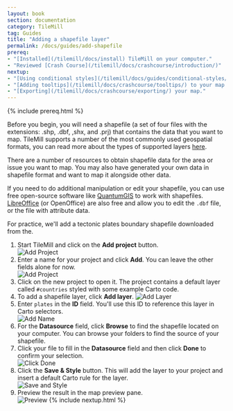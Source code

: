 ```yaml
---
layout: book
section: documentation
category: TileMill
tag: Guides
title: "Adding a shapefile layer"
permalink: /docs/guides/add-shapefile
prereq:
- "[Installed](/tilemill/docs/install) TileMill on your computer."
- "Reviewed [Crash Course](/tilemill/docs/crashcourse/introduction/)"
nextup:
- "[Using conditional styles](/tilemill/docs/guides/conditional-styles/) to control the appearance of points based on data."
- "[Adding tooltips](/tilemill/docs/crashcourse/tooltips/) to your map."
- "[Exporting](/tilemill/docs/crashcourse/exporting/) your map."
---
```


{% include prereq.html %}

Before you begin, you will need a shapefile (a set of four files with the extensions: .shp, .dbf, ,shx, and .prj) that contains the data that you want to map. TileMill supports a number of the most commonly used geospatial formats, you can read more about the types of supported layers [here](http://mapbox.com/tilemill/docs/manual/adding-layers/).  

There are a number of resources to obtain shapefile data for the area or issue you want to map. You may also have generated your own data in shapefile format and want to map it alongside other data.  

If you need to do additional manipulation or edit your shapefile, you can use free open-source software like [QuantumGIS](http://www.qgis.org/) to work with shapefiles. [LibreOffice](http://www.libreoffice.org/) (or OpenOffice) are also free and allow you to edit the `.dbf` file, or the file with attribute data.  

For practice, we'll add a tectonic plates boundary shapefile downloaded from the.  

1. Start TileMill and click on the **Add project** button.  
![Add Project](/tilemill/assets/pages/shapefile-1.png)
2. Enter a name for your project and click **Add**. You can leave the other fields alone for now.  
![Add Project](/tilemill/assets/pages/shapefile-2.png)
3. Click on the new project to open it. The project contains a default layer called `#countries` styled with some example Carto code.
4. To add a shapefile layer, click **Add layer**. 
![Add Layer](/tilemill/assets/pages/csv-4.png)
5. Enter `plates` in the **ID** field. You'll use this ID to reference this layer in Carto selectors.  
![Add Name](/tilemill/assets/pages/shapefile-5.png)
6. For the **Datasource** field, click **Browse** to find the shapefile located on your computer. You can browse your folders to find the source of your shapefile.  
7. Click your file to fill in the **Datasource** field and then click **Done** to confirm your selection.  
![Click Done](/tilemill/assets/pages/shapefile-7.png)
8. Click the **Save & Style** button. This will add the layer to your project and insert a default Carto rule for the layer.  
![Save and Style](/tilemill/assets/pages/shapefile-8.png)
9. Preview the result in the map preview pane.  
![Preview](/tilemill/assets/pages/shapefile-9.png)
{% include nextup.html %}